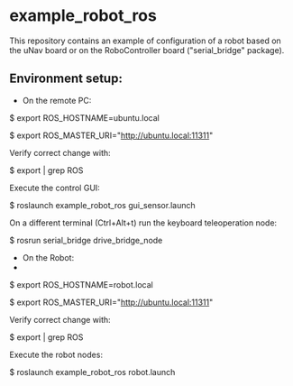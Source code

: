 example_robot_ros
=================

This repository contains an example of configuration of a robot based on the uNav board or on the RoboController board ("serial_bridge" package).

Environment setup:
------------------

* On the remote PC:

$ export ROS_HOSTNAME=ubuntu.local

$ export ROS_MASTER_URI="http://ubuntu.local:11311"

Verify correct change with:

$ export | grep ROS

Execute the control GUI:

$ roslaunch example_robot_ros gui_sensor.launch

On a different terminal (Ctrl+Alt+t) run the keyboard teleoperation node:

$ rosrun serial_bridge drive_bridge_node

* On the Robot:
* 
$ export ROS_HOSTNAME=robot.local

$ export ROS_MASTER_URI="http://ubuntu.local:11311"

Verify correct change with:

$ export | grep ROS

Execute the robot nodes:

$ roslaunch example_robot_ros robot.launch
